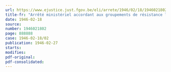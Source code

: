 ```yaml
---
url: https://www.ejustice.just.fgov.be/eli/arrete/1946/02/18/1946021802/justel
title-fr: "Arrêté ministériel accordant aux groupements de résistance les crédits nécessaires à leur liquidation"
date: 1946-02-18
source:
number: 1946021802
page: 888888
case: 1946-02-18/02
publication: 1946-02-27
starts:
modifies:
pdf-original:
pdf-consolidated:
---
```


